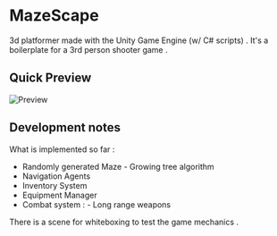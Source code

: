 # MazeScape


3d platformer made with the Unity Game Engine (w/ C# scripts) .
It's a boilerplate for a 3rd person shooter game .


## Quick Preview


![Preview](Recordings/preview.gif)


## Development notes

What is implemented so far : 

  - Randomly generated Maze - Growing tree algorithm
  - Navigation Agents 
  - Inventory System 
  - Equipment Manager 
  - Combat system : - Long range weapons  
  
  There is a scene for whiteboxing to test the game mechanics .
